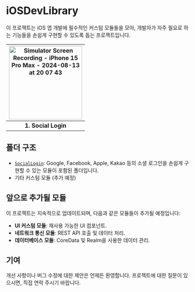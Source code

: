 
# iOSDevLibrary

이 프로젝트는 iOS 앱 개발에 필수적인 커스텀 모듈들을 모아, 개발자가 자주 필요로 하는 기능들을 손쉽게 구현할 수 있도록 돕는 프로젝트입니다.

<img src="https://github.com/user-attachments/assets/79955c50-a7b7-4a0d-b900-5eb1da6c5f2b" alt="Simulator Screen Recording - iPhone 15 Pro Max - 2024-08-13 at 20 07 43" style="width: 200px;"> | 
:--------------:|
**1. Social Login** | 

## 폴더 구조

- [`SocialLogin`](https://github.com/indextrown/iOSDevLibrary/tree/main/SocialLogin): Google, Facebook, Apple, Kakao 등의 소셜 로그인을 손쉽게 구현할 수 있는 모듈이 포함된 폴더입니다.
- 기타 커스텀 모듈 (추가 예정)

## 앞으로 추가될 모듈

이 프로젝트는 지속적으로 업데이트되며, 다음과 같은 모듈들이 추가될 예정입니다:

- **UI 커스텀 모듈**: 재사용 가능한 UI 컴포넌트.
- **네트워크 통신 모듈**: REST API 호출 및 데이터 처리.
- **데이터베이스 모듈**: CoreData 및 Realm을 사용한 데이터 관리.

## 기여

개선 사항이나 버그 수정에 대한 제안은 언제든 환영합니다. 프로젝트에 대한 질문이 있으시면, 직접 연락 주시기 바랍니다.










